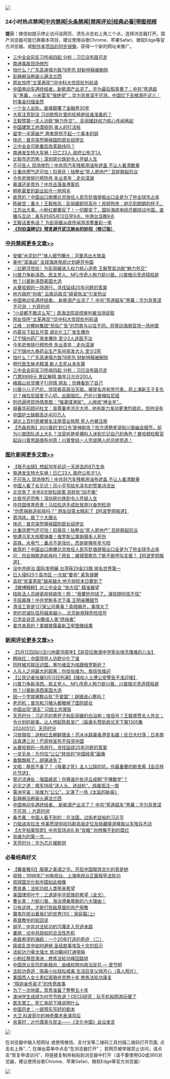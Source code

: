![](https://raw.githubusercontent.com/jsvpn/jsproxy/dev/64photo/fqnews-qr.jpg)

<div id="tt">
<h3>24小时热点禁闻|<a href="#%E4%B8%AD%E5%85%B1%E7%A6%81%E9%97%BB%E6%9B%B4%E5%A4%9A%E6%96%87%E7%AB%A0">中共禁闻</a>|<a href="#%E5%9B%BE%E7%89%87%E6%96%B0%E9%97%BB%E6%9B%B4%E5%A4%9A%E6%96%87%E7%AB%A0">头条禁闻</a>|<a href="#%E6%96%B0%E9%97%BB%E8%AF%84%E8%AE%BA%E6%9B%B4%E5%A4%9A%E6%96%87%E7%AB%A0">禁闻评论|<a href="#%E5%BF%85%E7%9C%8B%E7%BB%8F%E5%85%B8%E5%A5%BD%E6%96%87">经典必看</a>|<a href="https://9290254.xyz/3" target="_blank">带图视频</a></h3>
<div><b>提示：</b>微信如提示停止访问该网页，须先点击右上角三个点，选择浏览器打开。国产浏览器可能已屏蔽本项目，建议使用谷歌Chrome、苹果Safari、微软Edge等官方浏览器。或<a href="%E5%88%B6%E4%BD%9Cgit%E7%A6%81%E9%97%BB%E9%95%9C%E5%83%8F.md">制作本项目的同步镜像</a>，获得一个新的网址来推广。</div>
<ul>

<li><a href="/cbnews/20240512/2035865.md">三中全会前反习传闻四起 分析：习已没有路可走</a></li>
<li><a href="/sohnews/20240512/2035869.md">南通事故现场惨烈</a></li>
<li><a href="/cbnews/20240512/2035892.md">怕什么？广东高速塌方致78死伤 财新特稿被删除</a></li>
<li><a href="/comments/20240513/2035978.md">彭麻麻浴袍装火遍法兰西</a></li>
<li><a href="/cbnews/20240513/2035955.md">网友惊呼“文革再现”!华中科大惊现批判标语</a></li>
<li><a href="/sohnews/20240512/2035905.md">中国电动车遇终结者，新能源产业凉了，华为最后稻草黄了；中共“弯道超车”黑幕，小米雷军“很绝望”；华为背景深不可测，中国烂下去根源在这儿｜时事金扫描金然</a></li>
<li><a href="/cnnews/20240513/2035968.md">一个女人出轨，直接颠覆了金融界30年</a></li>
<li><a href="/cnnews/20240513/2036010.md">大家注意到没 习访欧照片里的轮椅是给谁准备的？</a></li>
<li><a href="/headline/20240512/2035885.md">王毅赞第一夫人访欧“魅力外交”， 彭丽媛跃权力核心传闻再起</a></li>
<li><a href="/sohnews/20240513/2035936.md">中国建筑工地潜规则 骇人的打活桩</a></li>
<li><a href="/cnnews/20240512/2035866.md">留学一半家破产 两套房供不起一个美本的娃</a></li>
<li><a href="/topimagenews/20240513/2035988.md">快讯：普京突然换掉国防部长绍伊古</a></li>
<li><a href="/ssgc/20240512/2035906.md">三中全会可能重启改革路线吗？</a></li>
<li><a href="/topimagenews/20240513/2036061.md">南通发生特大车祸！已亡23人 政府公布才1人</a></li>
<li><a href="/topimagenews/20240513/2036021.md">比股市还恐怖！深圳房价跌到令人怀疑人生</a></li>
<li><a href="/topimagenews/20240513/2036043.md">不可告人 现场惨烈！中共将汽车残骸用油布遮盖 不让人看清数量</a></li>
<li><a href="/topimagenews/20240513/2035981.md">比重庆燃气还可怕！扣骨灰！陆整出“死人房地产” 百姓群起抗议</a></li>
<li><a href="/cbnews/20240512/2035914.md">今年悲惨排行榜热传 失业青年：走向深渊</a></li>
<li><a href="/lishi/20240513/2036036.md">蓄谋还是意外？中共击落香港客机</a></li>
<li><a href="/baitai/20240513/2035959.md">明星最爱的副业如今一地鸡毛</a></li>
<li><a href="/topimagenews/20240513/2035954.md">故意的？中国出口商爆北京放任人民币贬值提振出口全是为了抢全球市占率</a></li>
<li><a href="/sohnews/20240512/2035863.md">陈破空：重大！王毅放风：彭丽媛即将高升！视频热传：她见到朗朗的样子。江苏出大事，小粉红都要反了！一切都变了，国际海底电缆尽都绕过中国。直播与互动：美东时间5月12日早9点、中港台当晚9点</a></li>
<li><a href="/baitai/20240513/2035937.md">王毅话里有话？ 为彭丽媛从政传闻添浓墨重彩一笔</a></li>
<li><b><a href="/comments/20200207/1272816.md" target="_blank">《刘伯温碑记》预言避开武汉肺炎的妙招（修订版）</a></b></li>
</ul>
</div>

<div class="catlist">
<h3><a href="/cbnews/" target="_blank">中共禁闻</a><span><a href="/cbnews/" target="_blank" rel="nofollow">更多文章>></a></span></h3>
<ul>
<li><a href="/cbnews/20240513/2036122.md" target="_blank">安徽“水泥封尸”骇人细节曝光：河里吊出大铁盒</a></li>
<li><a href="/cbnews/20240513/2036093.md" target="_blank">美中“深海战” 全球海底电缆计划避开中国</a></li>
<li><a href="/cbnews/20240513/2036086.md" target="_blank">〖红朝浮世绘〗为彭丽媛进入权力核心造势 王毅赞其访欧“魅力外交”</a></li>
<li><a href="/comments/20240513/2036085.md" target="_blank">川普力争新泽西。民主党人、NFL传奇人物力挺川普。川普暗示竞选搭档是他？川普新泽西美国大选</a></li>
<li><a href="/comments/20240513/2036007.md" target="_blank">从曼哈顿的一场游行，寻找延续25年问题的答案</a></li>
<li><a href="/cbnews/20240513/2035990.md" target="_blank">地方政府“创收” 云南运政员“碰瓷执法”引发热议</a></li>
<li><a href="/comments/20240513/2035972.md" target="_blank">中国电动车遇终结者， 新能源产业凉了？ 中共“弯道超车”黑幕；华为背景深不可测 ｜方菲时间</a></li>
<li><a href="/cbnews/20240513/2035966.md" target="_blank">“小说都不敢这么写”！青海法院遥控审判被当场捉赃</a></li>
<li><a href="/cbnews/20240513/2035955.md" target="_blank">网友惊呼“文革再现”!华中科大惊现批判标语</a></li>
<li><a href="/cbnews/20240512/2035926.md" target="_blank">江峰：对椰树集团“低俗广告”的罚款与以往不同，将带动海南官场一场地震</a></li>
<li><a href="/cbnews/20240512/2035920.md" target="_blank">内蒙古下起五月雪 湖北化工厂发生爆炸</a></li>
<li><a href="/cbnews/20240512/2035919.md" target="_blank">辽宁锦州药厂突发爆炸 至少2人送医不治</a></li>
<li><a href="/cbnews/20240512/2035914.md" target="_blank">今年悲惨排行榜热传 失业青年：走向深渊</a></li>
<li><a href="/cbnews/20240512/2035893.md" target="_blank">辽宁锦州九泰药业生产车间突发大火 至少2死</a></li>
<li><a href="/cbnews/20240512/2035892.md" target="_blank">怕什么？广东高速塌方致78死伤 财新特稿被删除</a></li>
<li><a href="/cbnews/20240512/2035835.md" target="_blank">明代医生脉术精湛 断人生死从未失算</a></li>
<li><a href="/cbnews/20240512/2035865.md" target="_blank">三中全会前反习传闻四起 分析：习已没有路可走</a></li>
<li><a href="/cbnews/20240512/2035778.md" target="_blank">门票9999元 景区解释 每年只允许200人</a></li>
<li><a href="/cbnews/20240512/2035777.md" target="_blank">峨眉山驮货骡子引同情 网友：仿佛看到了自己</a></li>
<li><a href="/comments/20240512/2035773.md" target="_blank">川普小儿子巴伦，惊现极高政治天赋。被提名共和党代表，将上演新王子复仇记？梅拉尼娅爱子心切，出面阻拦。巴伦川普梅拉尼娅</a></li>
<li><a href="/cbnews/20240512/2035766.md" target="_blank">刑讯逼供现场情景图：“强灌煤渣尿”、人绑成“烤全羊”…</a></li>
<li><a href="/cbnews/20240512/2035744.md" target="_blank">胡春华前顾问杜文：我尊重李洪志大师…他有能力发动更激烈抵抗，但他没有</a></li>
<li><a href="/cbnews/20240512/2035733.md" target="_blank">中国护士缺额高达400万人</a></li>
<li><a href="/cbnews/20240512/2035732.md" target="_blank">湖北上百村民被冒名注册营业执照 死人也被注册</a></li>
<li><a href="/comments/20240512/2035720.md" target="_blank">【杰森视角】对川普的‘封口令’是神助攻？检方诱艳星讲和川普幽会细节，却为川普团队送上大礼？法官听艳星爆料入迷到忘记自己的角色？曼哈顿检察官起诉川普思路很有创意！川普曾经一人完成两人的总统竞选！</a></li>

</ul>
</div>
<div class="catlist">
<h3><a href="/topimagenews/" target="_blank">图片新闻</a><span><a href="/topimagenews/" target="_blank" rel="nofollow">更多文章>></a></span></h3>
<ul>
<li><a href="/topimagenews/20240513/2036062.md" target="_blank">【我不出镜】想起16年前这一天逝去的8万生命</a></li>
<li><a href="/topimagenews/20240513/2036061.md" target="_blank">南通发生特大车祸！已亡23人 政府公布才1人</a></li>
<li><a href="/topimagenews/20240513/2036043.md" target="_blank">不可告人 现场惨烈！中共将汽车残骸用油布遮盖 不让人看清数量</a></li>
<li><a href="/topimagenews/20240513/2036042.md" target="_blank">中国人看了长见识！邓小平写给毛泽东的赞美诗流出</a></li>
<li><a href="/topimagenews/20240513/2036022.md" target="_blank">北京急了 半年8次放松政策 百姓批“四不像”</a></li>
<li><a href="/topimagenews/20240513/2036021.md" target="_blank">比股市还恐怖！深圳房价跌到令人怀疑人生</a></li>
<li><a href="/topimagenews/20240513/2036002.md" target="_blank">中共国体育奇景！马拉松选手成批放弃兴奋剂检测</a></li>
<li><a href="/topimagenews/20240513/2036001.md" target="_blank">“你愿捐款造航母吗？” 网友回答太精彩了【阿波罗网报道】</a></li>
<li><a href="/topimagenews/20240513/2036000.md" target="_blank">周鸿祎，栽了个大跟头</a></li>
<li><a href="/topimagenews/20240513/2035988.md" target="_blank">快讯：普京突然换掉国防部长绍伊古</a></li>
<li><a href="/topimagenews/20240513/2035981.md" target="_blank">比重庆燃气还可怕！扣骨灰！陆整出“死人房地产” 百姓群起抗议</a></li>
<li><a href="/topimagenews/20240513/2035980.md" target="_blank">惨遭乌军大规模弹袭！俄罗斯公寓倒榻多人死伤</a></li>
<li><a href="/topimagenews/20240513/2035965.md" target="_blank">高铁、水电气：重点不是涨价，而是能够年年亏损</a></li>
<li><a href="/topimagenews/20240513/2035954.md" target="_blank">故意的？中国出口商爆北京放任人民币贬值提振出口全是为了抢全球市占率</a></li>
<li><a href="/topimagenews/20240513/2035932.md" target="_blank">问：你会捐款造航母吗？网友：被城管欺负了能不能呼叫支援？【阿波罗网报道】</a></li>
<li><a href="/topimagenews/20240512/2035927.md" target="_blank">没中共统治 国际发明展 台湾获29金23银 排名世界第一</a></li>
<li><a href="/topimagenews/20240512/2035776.md" target="_blank">已入侵625个县市区 一次就“要命” 紧急提醒</a></li>
<li><a href="/topimagenews/20240512/2035756.md" target="_blank">高校“贫富差距”越来越大 地方弱校末日要到了</a></li>
<li><a href="/topimagenews/20240512/2035743.md" target="_blank">【微博精粹】对三中全会 “放大招” 精准展望</a></li>
<li><a href="/topimagenews/20240512/2035731.md" target="_blank">陆执法人员碰瓷视频疯传！网：“我要抢你钱了，演技随你信不信”</a></li>
<li><a href="/topimagenews/20240512/2035711.md" target="_blank">手段毒辣！中共党魁多次下毒 王明亲曝细节</a></li>
<li><a href="/topimagenews/20240512/2035696.md" target="_blank">清洁工竟是127家公司董事？真相揭开，事情大了</a></li>
<li><a href="/topimagenews/20240512/2035666.md" target="_blank">党的忠诚队伍将越来越小….北京新规释危险信号</a></li>
<li><a href="/topimagenews/20240512/2035665.md" target="_blank">已学会说谎 AI要成人类“终结者”</a></li>
<li><a href="/topimagenews/20240512/2035664.md" target="_blank">普京来真的？美媒披露最新卫星图像结果</a></li>

</ul>
</div>
<div class="catlist">
<h3><a href="/comments/" target="_blank">新闻评论</a><span><a href="/comments/" target="_blank" rel="nofollow">更多文章>></a></span></h3>
<ul>
<li><a href="/comments/20240513/2036133.md" target="_blank">【5月12日四川汶川地震16周年】【逾百位聚源中学家长悼念罹难的儿女】</a></li>
<li><a href="/comments/20240513/2036128.md" target="_blank">韩咏红：中国领导人访欧分化了谁</a></li>
<li><a href="/comments/20240513/2036095.md" target="_blank">同样被苏联压迫国，塞尔维亚为啥跟俄罗斯好？</a></li>
<li><a href="/comments/20240513/2036094.md" target="_blank">人与人之间最大的距离：你信张维为，我信张维迎</a></li>
<li><a href="/comments/20240513/2036091.md" target="_blank">【公民记者张展5月13日刑满】【维权人士遭公安警告不准迎接】</a></li>
<li><a href="/comments/20240513/2036085.md" target="_blank">川普力争新泽西。民主党人、NFL传奇人物力挺川普。川普暗示竞选搭档是他？川普新泽西美国大选</a></li>
<li><a href="/comments/20240513/2036073.md" target="_blank">因一个字就被群众批“不爱国”！胡锡进心寒吗？</a></li>
<li><a href="/comments/20240513/2036063.md" target="_blank">老司机：普京和习猪头都撤掉了国防部长</a></li>
<li><a href="/comments/20240513/2036045.md" target="_blank">中国出现“匪乱” 只因土共饿饭</a></li>
<li><a href="/comments/20240513/2036040.md" target="_blank">天亮时分：习近平的黑杯子和彭丽媛的白浴袍；啥信号？王毅盛赞夫人外交；令计划的故事，让人想起陈胜吴广（扁康丸赞助政论天下第1305集 20240512）天亮时分</a></li>
<li><a href="/comments/20240513/2036019.md" target="_blank">习放狠招：送粉红去朝鲜镀金！范冰冰跳巢香港变名媛！反日大扫荡：日本商店喜遭三光！巴菲特宣布不投资中国</a></li>
<li><a href="/comments/20240513/2036007.md" target="_blank">从曼哈顿的一场游行，寻找延续25年问题的答案</a></li>
<li><a href="/comments/20240513/2036006.md" target="_blank">一览无余：为10位“公公”转世的“中国砖家”画像</a></li>
<li><a href="/comments/20240513/2036005.md" target="_blank">香飘飘稳了，胡锡进急了</a></li>
<li><a href="/comments/20240513/2035999.md" target="_blank">文昭：移民不香了？《我妻之死》主人公踩的坑，你最重要的断舍离【会员样片节选】</a></li>
<li><a href="/comments/20240513/2035984.md" target="_blank">常识流通处：强国威武！你猜谁在批评丘成桐“不懂数学”？</a></li>
<li><a href="/comments/20240513/2035983.md" target="_blank">远见之道：俄军持续“送人头、送战机”，纯属孤注一掷</a></li>
<li><a href="/comments/20240513/2035982.md" target="_blank">露洲宇宙：张维为“公公”，又演了一场《太监的新装》</a></li>
<li><a href="/comments/20240513/2035978.md" target="_blank">彭麻麻浴袍装火遍法兰西</a></li>
<li><a href="/comments/20240513/2035972.md" target="_blank">中国电动车遇终结者， 新能源产业凉了？ 中共“弯道超车”黑幕；华为背景深不可测 ｜方菲时间</a></li>
<li><a href="/comments/20240513/2035967.md" target="_blank">桑杰嘉：中国人看不到的：在法国，过街老鼠般的习近平</a></li>
<li><a href="/comments/20240512/2035918.md" target="_blank">力阻进攻拉法 传美愿提供哈玛斯高层定位及隐藏隧道换取以军按兵不动</a></li>
<li><a href="/comments/20240512/2035917.md" target="_blank">【大宇拍案惊奇】中共官场送礼有“攻略” 你想像不到的糜烂</a></li>
<li><a href="/comments/20240512/2035890.md" target="_blank">张维为的第一次……</a></li>
<li><a href="/comments/20240512/2035851.md" target="_blank">天亮时分：华为芯片被断供</a></li>

</ul>
</div>

<div class="catlist">
<h3>必看经典好文</h3>
<ul>
<li><a href="/bannedvideo/20201203/1441331.md" target="_blank">【馨香雅句】服章之美谓之华，开启中国服饰文化的竟是她</a></li>
<li><a href="/topimagenews/20180331/921716.md" target="_blank">视频：1998年广州电视台、上海电视台正面报导法轮功</a></li>
<li><a href="/bannedvideo/20220411/1717515.md" target="_blank">琉球国文化和中国如此相像</a></li>
<li><a href="/comments/20220522/1736045.md" target="_blank">费良勇：法轮功给人类带来希望</a></li>
<li><a href="/comments/20220928/1790417.md" target="_blank">美国律师叶宁：三退是中华民族的希望（全文）</a></li>
<li><a href="/comments/20230601/1891432.md" target="_blank">曹长青：力挺川普、淘汰德桑蒂斯的六大理由！</a></li>
<li><a href="/comments/20220127/1684835.md" target="_blank">只有这样，才能打败敌基督的共产邪教</a></li>
<li><a href="/topimagenews/20180529/950153.md" target="_blank">魔鬼在统治着我们的世界(10)：家庭篇(上)</a></li>
<li><a href="/comments/20220503/1727726.md" target="_blank">基督教中的轮回说</a></li>
<li><a href="/cbnews/20200720/1363328.md" target="_blank">胡平：中共对法轮功的污蔑走入穷途末路</a></li>
<li><a href="/comments/20200705/783271.md" target="_blank">重磅：论中共政权的合法性危机</a></li>
<li><a href="/comments/20231202/1968526.md" target="_blank">承载希望的海鸥：一个20年打造的奇迹 （二）</a></li>
<li><a href="/comments/20200618/1346823.md" target="_blank">瘟疫乱世中如何避祸 圣经故事埃及十灾的启示</a></li>
<li><a href="/cbnews/20200816/1381005.md" target="_blank">法轮功力量太强大 炼功瞬间打通带脉</a></li>
<li><a href="/aomi/life/20210719/1589642.md" target="_blank">小粉红移民澳洲：修炼法轮功峰回路转</a></li>
<li><a href="/comments/20220713/1757701.md" target="_blank">中国民众反抗的新趋向：由维权转向政治反抗 — 曾节明</a></li>
<li><a href="/comments/20220506/1729215.md" target="_blank">法轮功奇迹：吸毒小伙轻松戒毒 生活巨变父母开心（真人照片）</a></li>
<li><a href="/comments/20190126/1070164.md" target="_blank">美国西人女士患红斑狼疮苦熬十年 修炼法轮功康复</a></li>
<li><a href="/tculture/20121214/86862.md" target="_blank">“释迦亲传弟子”的传奇故事</a></li>
<li><a href="/cbnews/20200309/948043.md" target="_blank">为了一次地震，冥界准备了整整五十年</a></li>
<li><a href="/lifebaike/20231208/1971242.md" target="_blank">澳洲学生成绩为何节节败退？OECD研究：玩手机和网游玩傻了</a></li>
<li><a href="/sohnews/20150904/445868.md" target="_blank">医生罢工，死亡率却下降说明什么</a></li>
<li><a href="/comments/20220910/1782931.md" target="_blank">中国历史：一部预先写好的剧本</a></li>
<li><a href="/ccpdope/20220710/1756358.md" target="_blank">大卫.科波菲尔的神奇魔术表演背后</a></li>
<li><a href="/comments/20230502/1879311.md" target="_blank">余英时：近代儒家与民主——《文化中国》会议发言</a></li>

</ul>
</div>

![](https://raw.githubusercontent.com/jsvpn/jsproxy/dev/64photo/fqnews-qr.jpg)

在浏览器中输入短网址 或使用微信、支付宝等二维码工具扫描二维码打开页面, 点击右上角"...", 在弹出菜单中点击“在浏览器打开”； 若网页被举报禁止访问，请点击“恢复申请访问”，将链接复制并粘贴到浏览器中打开（请不要使用QQ或360浏览器，建议使用谷歌Chrome、苹果Safari、微软Edge等官方浏览器）

![](https://raw.githubusercontent.com/jsvpn/jsproxy/dev/64photo/wx.jpg)
